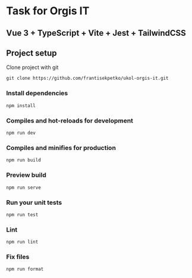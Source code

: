 # Task for Orgis IT

## Vue 3 + TypeScript + Vite + Jest + TailwindCSS

## Project setup

Clone project with git

```
git clone https://github.com/frantisekpetko/ukol-orgis-it.git
```

### Install dependencies

```
npm install
```

### Compiles and hot-reloads for development

```
npm run dev
```

### Compiles and minifies for production

```
npm run build
```

### Preview build

```
npm run serve
```

### Run your unit tests

```
npm run test
```

### Lint

```
npm run lint
```

### Fix files

```
npm run format
```


